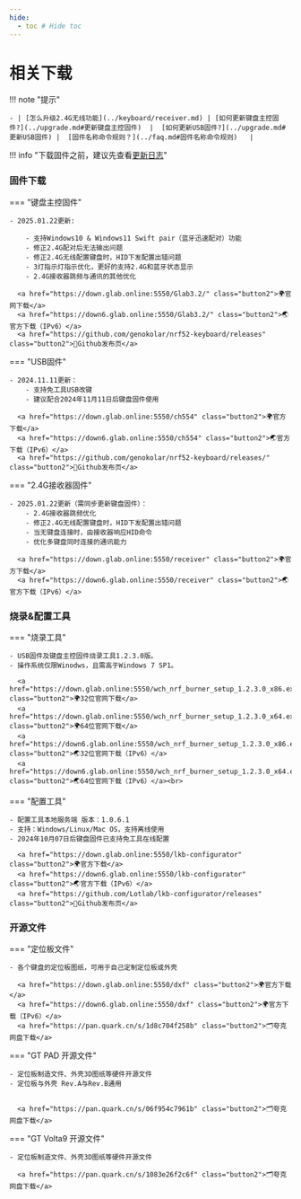 ```yaml
---
hide:
  - toc # Hide toc
---
```


相关下载
==========

!!! note "提示"

    - | [怎么升级2.4G无线功能](../keyboard/receiver.md) | [如何更新键盘主控固件?](../upgrade.md#更新键盘主控固件)  |  [如何更新USB固件?](../upgrade.md#更新USB固件) |  [固件名称命令规则？](../faq.md#固件名称命令规则)   |  

!!! info "下载固件之前，建议先查看[更新日志](../changelog.md)"

### 固件下载




=== "键盘主控固件"

    - 2025.01.22更新:

        - 支持Windows10 & Windows11 Swift pair（蓝牙迅速配对）功能
        - 修正2.4G配对后无法输出问题
        - 修正2.4G无线配置键盘时，HID下发配置出错问题
        - 3灯指示灯指示优化，更好的支持2.4G和蓝牙状态显示
        - 2.4G接收器跳频与通讯的其他优化

      <a href="https://down.glab.online:5550/Glab3.2/" class="button2">🌍官网下载</a>
      <a href="https://down6.glab.online:5550/Glab3.2/" class="button2">🌏官方下载（IPv6）</a>
      <a href="https://github.com/genokolar/nrf52-keyboard/releases" class="button2">🧱Github发布页</a>

=== "USB固件" 

    - 2024.11.11更新：
        - 支持免工具USB改键
        - 建议配合2024年11月11日后键盘固件使用

      <a href="https://down.glab.online:5550/ch554" class="button2">🌍官方下载</a>
      <a href="https://down6.glab.online:5550/ch554" class="button2">🌏官方下载（IPv6）</a>
      <a href="https://github.com/genokolar/nrf52-keyboard/releases/" class="button2">🧱Github发布页</a>

=== "2.4G接收器固件"

    - 2025.01.22更新（需同步更新键盘固件）：
        - 2.4G接收器跳频优化
        - 修正2.4G无线配置键盘时，HID下发配置出错问题
        - 当无键盘连接时，由接收器响应HID命令
        - 优化多键盘同时连接的通讯能力

      <a href="https://down.glab.online:5550/receiver" class="button2">🌍官方下载</a>
      <a href="https://down6.glab.online:5550/receiver" class="button2">🌏官方下载（IPv6）</a>

###  烧录&配置工具

=== "烧录工具"

    - USB固件及键盘主控固件烧录工具1.2.3.0版。
    - 操作系统仅限Winodws，且需高于Windows 7 SP1。

      <a href="https://down.glab.online:5550/wch_nrf_burner_setup_1.2.3.0_x86.exe" class="button2">🌍32位官网下载</a>
      <a href="https://down.glab.online:5550/wch_nrf_burner_setup_1.2.3.0_x64.exe" class="button2">🌍64位官网下载</a>
      <a href="https://down6.glab.online:5550/wch_nrf_burner_setup_1.2.3.0_x86.exe" class="button2">🌏32位官网下载（IPv6）</a>
      <a href="https://down6.glab.online:5550/wch_nrf_burner_setup_1.2.3.0_x64.exe" class="button2">🌏64位官网下载（IPv6）</a><br>

=== "配置工具" 

    - 配置工具本地服务端 版本：1.0.6.1
    - 支持：Windows/Linux/Mac OS，支持离线使用
    - 2024年10月07日后键盘固件已支持免工具在线配置

      <a href="https://down.glab.online:5550/lkb-configurator" class="button2">🌍官方下载</a>
      <a href="https://down6.glab.online:5550/lkb-configurator" class="button2">🌏官方下载（IPv6）</a>
      <a href="https://github.com/Lotlab/lkb-configurator/releases" class="button2">🧱Github发布页</a>

### 开源文件

=== "定位板文件"

    - 各个键盘的定位板图纸，可用于自己定制定位板或外壳

      <a href="https://down.glab.online:5550/dxf" class="button2">🌍官方下载</a>
      <a href="https://down6.glab.online:5550/dxf" class="button2">🌍官方下载（IPv6）</a>
      <a href="https://pan.quark.cn/s/1d8c704f258b" class="button2">🗂️夸克网盘下载</a>

=== "GT PAD 开源文件" 

    - 定位板制造文件、外壳3D图纸等硬件开源文件
    - 定位板与外壳 Rev.A与Rev.B通用 


      <a href="https://pan.quark.cn/s/06f954c7961b" class="button2">🗂️夸克网盘下载</a>

=== "GT Volta9 开源文件" 

    - 定位板制造文件、外壳3D图纸等硬件开源文件

      <a href="https://pan.quark.cn/s/1083e26f2c6f" class="button2">🗂️夸克网盘下载</a>

